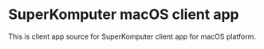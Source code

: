 # SuperKomputer macOS client app

This is client app source for SuperKomputer client app for macOS platform.

